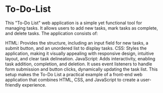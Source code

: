 # To-Do-List
This "To-Do List" web application is a simple yet functional tool for managing tasks. It allows users to add new tasks, mark tasks as complete, and delete tasks. The application consists of:

HTML: Provides the structure, including an input field for new tasks, a submit button, and an unordered list to display tasks.
CSS: Styles the application, making it visually appealing with responsive design, intuitive layout, and clear task delineation.
JavaScript: Adds interactivity, enabling task addition, completion, and deletion. It uses event listeners to handle form submission and button clicks, dynamically updating the task list.
This setup makes the To-Do List a practical example of a front-end web application that combines HTML, CSS, and JavaScript to create a user-friendly experience.
